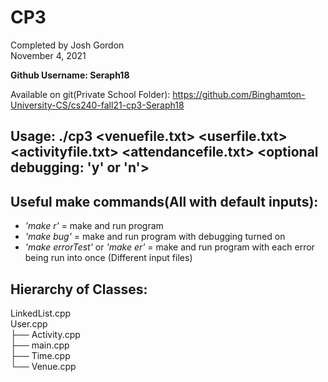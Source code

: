 # CP3 
Completed by Josh Gordon\
November 4, 2021

**Github Username: Seraph18**

Available on git(Private School Folder):
https://github.com/Binghamton-University-CS/cs240-fall21-cp3-Seraph18

## Usage: **./cp3 \<venuefile.txt> \<userfile.txt> \<activityfile.txt> \<attendancefile.txt> \<optional debugging: 'y' or 'n'>**


## Useful make commands(All with default inputs):

* *'make r'* = make and run program
* *'make bug'* = make and run program with debugging turned on
* *'make errorTest'* or *'make er'* = make and run program with each error being run into once (Different input files)

## Hierarchy of Classes:

LinkedList.cpp\
User.cpp\
├── Activity.cpp\
├── main.cpp\
├── Time.cpp\
└── Venue.cpp